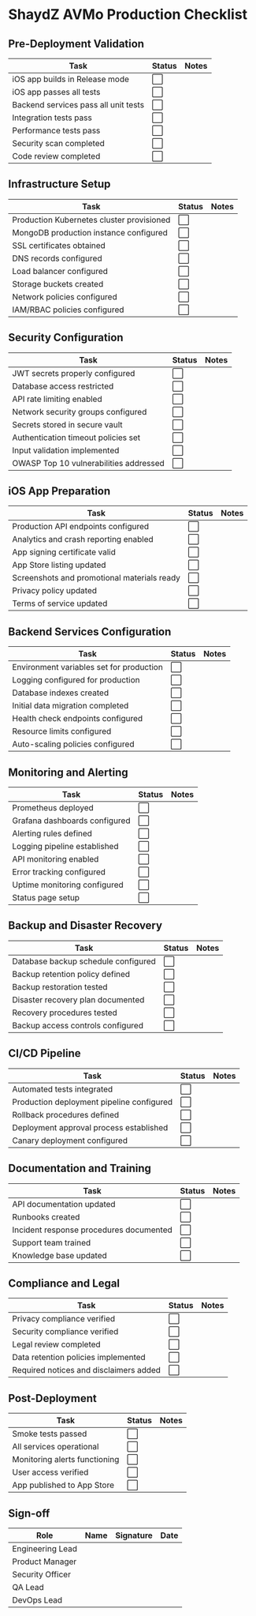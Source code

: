 # ShaydZ AVMo Production Checklist

## Pre-Deployment Validation

| Task | Status | Notes |
|------|--------|-------|
| iOS app builds in Release mode | ⬜ | |
| iOS app passes all tests | ⬜ | |
| Backend services pass all unit tests | ⬜ | |
| Integration tests pass | ⬜ | |
| Performance tests pass | ⬜ | |
| Security scan completed | ⬜ | |
| Code review completed | ⬜ | |

## Infrastructure Setup

| Task | Status | Notes |
|------|--------|-------|
| Production Kubernetes cluster provisioned | ⬜ | |
| MongoDB production instance configured | ⬜ | |
| SSL certificates obtained | ⬜ | |
| DNS records configured | ⬜ | |
| Load balancer configured | ⬜ | |
| Storage buckets created | ⬜ | |
| Network policies configured | ⬜ | |
| IAM/RBAC policies configured | ⬜ | |

## Security Configuration

| Task | Status | Notes |
|------|--------|-------|
| JWT secrets properly configured | ⬜ | |
| Database access restricted | ⬜ | |
| API rate limiting enabled | ⬜ | |
| Network security groups configured | ⬜ | |
| Secrets stored in secure vault | ⬜ | |
| Authentication timeout policies set | ⬜ | |
| Input validation implemented | ⬜ | |
| OWASP Top 10 vulnerabilities addressed | ⬜ | |

## iOS App Preparation

| Task | Status | Notes |
|------|--------|-------|
| Production API endpoints configured | ⬜ | |
| Analytics and crash reporting enabled | ⬜ | |
| App signing certificate valid | ⬜ | |
| App Store listing updated | ⬜ | |
| Screenshots and promotional materials ready | ⬜ | |
| Privacy policy updated | ⬜ | |
| Terms of service updated | ⬜ | |

## Backend Services Configuration

| Task | Status | Notes |
|------|--------|-------|
| Environment variables set for production | ⬜ | |
| Logging configured for production | ⬜ | |
| Database indexes created | ⬜ | |
| Initial data migration completed | ⬜ | |
| Health check endpoints configured | ⬜ | |
| Resource limits configured | ⬜ | |
| Auto-scaling policies configured | ⬜ | |

## Monitoring and Alerting

| Task | Status | Notes |
|------|--------|-------|
| Prometheus deployed | ⬜ | |
| Grafana dashboards configured | ⬜ | |
| Alerting rules defined | ⬜ | |
| Logging pipeline established | ⬜ | |
| API monitoring enabled | ⬜ | |
| Error tracking configured | ⬜ | |
| Uptime monitoring configured | ⬜ | |
| Status page setup | ⬜ | |

## Backup and Disaster Recovery

| Task | Status | Notes |
|------|--------|-------|
| Database backup schedule configured | ⬜ | |
| Backup retention policy defined | ⬜ | |
| Backup restoration tested | ⬜ | |
| Disaster recovery plan documented | ⬜ | |
| Recovery procedures tested | ⬜ | |
| Backup access controls configured | ⬜ | |

## CI/CD Pipeline

| Task | Status | Notes |
|------|--------|-------|
| Automated tests integrated | ⬜ | |
| Production deployment pipeline configured | ⬜ | |
| Rollback procedures defined | ⬜ | |
| Deployment approval process established | ⬜ | |
| Canary deployment configured | ⬜ | |

## Documentation and Training

| Task | Status | Notes |
|------|--------|-------|
| API documentation updated | ⬜ | |
| Runbooks created | ⬜ | |
| Incident response procedures documented | ⬜ | |
| Support team trained | ⬜ | |
| Knowledge base updated | ⬜ | |

## Compliance and Legal

| Task | Status | Notes |
|------|--------|-------|
| Privacy compliance verified | ⬜ | |
| Security compliance verified | ⬜ | |
| Legal review completed | ⬜ | |
| Data retention policies implemented | ⬜ | |
| Required notices and disclaimers added | ⬜ | |

## Post-Deployment

| Task | Status | Notes |
|------|--------|-------|
| Smoke tests passed | ⬜ | |
| All services operational | ⬜ | |
| Monitoring alerts functioning | ⬜ | |
| User access verified | ⬜ | |
| App published to App Store | ⬜ | |

## Sign-off

| Role | Name | Signature | Date |
|------|------|-----------|------|
| Engineering Lead | | | |
| Product Manager | | | |
| Security Officer | | | |
| QA Lead | | | |
| DevOps Lead | | | |

